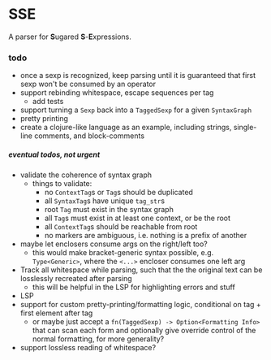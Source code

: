 # SSE

A parser for **S**ugared **S**-**E**xpressions.

### todo
* once a sexp is recognized, keep parsing until it is guaranteed that first sexp won't be consumed by an operator
* support rebinding whitespace, escape sequences per tag
  * add tests
* support turning a `Sexp` back into a `TaggedSexp` for a given `SyntaxGraph`
* pretty printing
* create a clojure-like language as an example, including strings, single-line comments, and block-comments

##### eventual todos, not urgent
* validate the coherence of syntax graph
  * things to validate:
    * no `ContextTag`s or `Tag`s should be duplicated
    * all `SyntaxTag`s have unique `tag_str`s
    * root `Tag` must exist in the syntax graph
    * all `Tag`s must exist in at least one context, or be the root
    * all `ContextTag`s should be reachable from root
    * no markers are ambiguous, i.e. nothing is a prefix of another
* maybe let enclosers consume args on the right/left too?
  * this would make bracket-generic syntax possible, e.g. `Type<Generic>`, where the `<...>` encloser consumes one left arg
* Track all whitespace while parsing, such that the the original text can be losslessly recreated after parsing
  * this will be helpful in the LSP for highlighting errors and stuff
* LSP
* support for custom pretty-printing/formatting logic, conditional on tag + first element after tag
  * or maybe just accept a `fn(TaggedSexp) -> Option<Formatting Info>` that can scan each form and optionally give override control of the normal formatting, for more generality?
* support lossless reading of whitespace?
